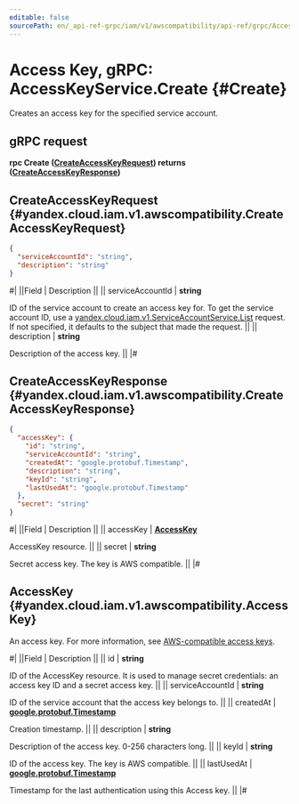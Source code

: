 ```yaml
---
editable: false
sourcePath: en/_api-ref-grpc/iam/v1/awscompatibility/api-ref/grpc/AccessKey/create.md
---
```


# Access Key, gRPC: AccessKeyService.Create {#Create}

Creates an access key for the specified service account.

## gRPC request

**rpc Create ([CreateAccessKeyRequest](#yandex.cloud.iam.v1.awscompatibility.CreateAccessKeyRequest)) returns ([CreateAccessKeyResponse](#yandex.cloud.iam.v1.awscompatibility.CreateAccessKeyResponse))**

## CreateAccessKeyRequest {#yandex.cloud.iam.v1.awscompatibility.CreateAccessKeyRequest}

```json
{
  "serviceAccountId": "string",
  "description": "string"
}
```

#|
||Field | Description ||
|| serviceAccountId | **string**

ID of the service account to create an access key for.
To get the service account ID, use a [yandex.cloud.iam.v1.ServiceAccountService.List](/docs/iam/api-ref/grpc/ServiceAccount/list#List) request.
If not specified, it defaults to the subject that made the request. ||
|| description | **string**

Description of the access key. ||
|#

## CreateAccessKeyResponse {#yandex.cloud.iam.v1.awscompatibility.CreateAccessKeyResponse}

```json
{
  "accessKey": {
    "id": "string",
    "serviceAccountId": "string",
    "createdAt": "google.protobuf.Timestamp",
    "description": "string",
    "keyId": "string",
    "lastUsedAt": "google.protobuf.Timestamp"
  },
  "secret": "string"
}
```

#|
||Field | Description ||
|| accessKey | **[AccessKey](#yandex.cloud.iam.v1.awscompatibility.AccessKey)**

AccessKey resource. ||
|| secret | **string**

Secret access key.
The key is AWS compatible. ||
|#

## AccessKey {#yandex.cloud.iam.v1.awscompatibility.AccessKey}

An access key.
For more information, see [AWS-compatible access keys](/docs/iam/concepts/authorization/access-key).

#|
||Field | Description ||
|| id | **string**

ID of the AccessKey resource.
It is used to manage secret credentials: an access key ID and a secret access key. ||
|| serviceAccountId | **string**

ID of the service account that the access key belongs to. ||
|| createdAt | **[google.protobuf.Timestamp](https://developers.google.com/protocol-buffers/docs/reference/google.protobuf#timestamp)**

Creation timestamp. ||
|| description | **string**

Description of the access key. 0-256 characters long. ||
|| keyId | **string**

ID of the access key.
The key is AWS compatible. ||
|| lastUsedAt | **[google.protobuf.Timestamp](https://developers.google.com/protocol-buffers/docs/reference/google.protobuf#timestamp)**

Timestamp for the last authentication using this Access key. ||
|#